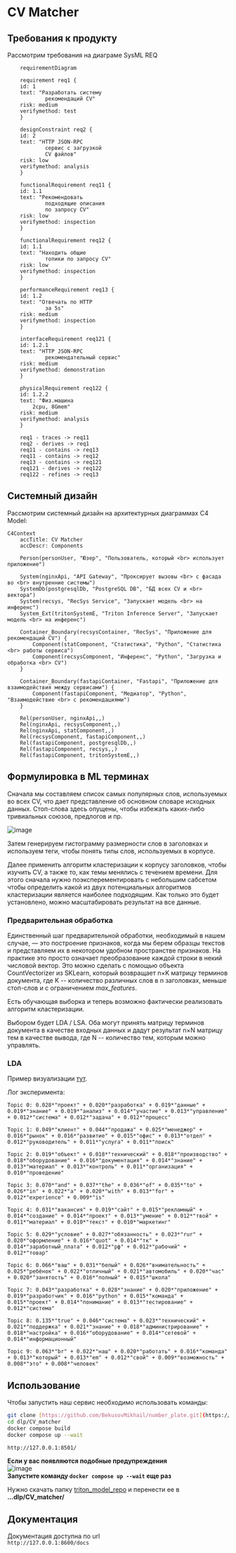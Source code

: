 # CV Matcher

## Требования к продукту

Рассмотрим требования на диаграме SysML REQ
```mermaid
    requirementDiagram

    requirement req1 {
    id: 1
    text: "Разработать систему
            рекомендаций CV"
    risk: medium
    verifymethod: test
    }

    designConstraint req2 {
    id: 2
    text: "HTTP JSON-RPC
            сервис с загрузкой
            CV файлов"
    risk: low
    verifymethod: analysis
    }

    functionalRequirement req11 {
    id: 1.1
    text: "Рекомендовать
            подходящие описания
            по запросу CV"
    risk: low
    verifymethod: inspection
    }

    functionalRequirement req12 {
    id: 1.1
    text: "Находить общие
            топики по запросу CV"
    risk: low
    verifymethod: inspection
    }

    performanceRequirement req13 {
    id: 1.2
    text: "Отвечать по HTTP
            за 5s"
    risk: medium
    verifymethod: inspection
    }

    interfaceRequirement req121 {
    id: 1.2.1
    text: "HTTP JSON-RPC
            рекомендательный сервис"
    risk: medium
    verifymethod: demonstration
    }

    physicalRequirement req122 {
    id: 1.2.2
    text: "Физ.машина
        2cpu, 8Gmem"
    risk: medium
    verifymethod: analysis
    }

    req1 - traces -> req11
    req2 - derives -> req1
    req11 - contains -> req13
    req11 - contains -> req12
    req13 - contains -> req121
    req121 - derives -> req122
    req122 - refines -> req13
```


## Системный дизайн

Рассмотрим системный дизайн на архитектурных диаграммах C4 Model:
```mermaid
C4Context
    accTitle: CV Matcher
    accDescr: Components

    Person(personUser, "Юзер", "Пользователь, который <br> использует приложение")

    System(nginxApi, "API Gateway", "Проксирует вызовы <br> с фасада во <br> внутренние системы")
    SystemDb(postgresqlDb, "PostgreSQL DB", "БД всех CV и <br> вектора")
    System(recsys, "RecSys Service", "Запускает модель <br> на инференс")
    System_Ext(tritonSystemE, "Triton Inference Server", "Запускает модель <br> на инференс")

    Container_Boundary(recsysContainer, "RecSys", "Приложение для рекомендаций CV") {
        Component(statComponent, "Статистика", "Python", "Статистика <br> работы сервиса")
        Component(recsysComponent, "Инференс", "Python", "Загрузка и обработка <br> CV")
    }

    Container_Boundary(fastapiContainer, "Fastapi", "Приложение для взаимодействия между сервисами") {
        Component(fastapiComponent, "Медиатор", "Python", "Взаимодействие <br> с рекомендациями")
    }

    Rel(personUser, nginxApi,,)
    Rel(nginxApi, recsysComponent,,)
    Rel(nginxApi, statComponent,,)
    Rel(recsysComponent, fastapiComponent,,)
    Rel(fastapiComponent, postgresqlDb,,)
    Rel(fastapiComponent, recsys,,)
    Rel(fastapiComponent, tritonSystemE,,)
```

## Формулировка в ML терминах

Сначала мы составляем список самых популярных слов, используемых во всех CV, что дает представление об основном словаре исходных данных. Стоп-слова здесь опущены, чтобы избежать каких-либо тривиальных союзов, предлогов и пр.

![image](https://github.com/gevaland/dlp/assets/48095159/94cf6a6c-9f45-49fe-b5a4-dbd26fb29953)


Затем генерируем гистограмму размерности слов в заголовках и используем теги, чтобы понять типы слов, используемых в корпусе.

Далее применить алгоритм кластеризации к корпусу заголовков, чтобы изучить CV, а также то, как темы менялись с течением времени. Для этого сначала нужно поэксперементировать с небольшим сабсетом чтобы определить какой из двух потенциальных алгоритмов кластеризации является наиболее подходящим. Как только это будет установлено, можно масштабировать результат на все данные.

### Предварительная обработка

Единственный шаг предварительной обработки, необходимый в нашем случае, — это построение признаков, когда мы берем образцы текстов и представляем их в некотором удобном пространстве признаков. На практике это просто означает преобразование каждой строки в некий числовой вектор. Это можно сделать с помощью объекта CountVectorizer из SKLearn, который возвращает n×K матрицу терминов документа, где K -- количество различных слов в n заголовках, меньше стоп-слов и с ограничением _max_features_.

Есть обучающая выборка и теперь возможно фактически реализовать алгоритм кластеризации. 

Выбором будет LDA / LSA. Оба могут принять матрицу терминов документа в качестве входных данных и дадут результат n×N матрицу тем в качестве вывода,
где N -- количество тем, которым можно управлять.

### LDA

Пример визуализации [тут](https://www.kaggle.com/code/solution/lda-visualization).

Лог эксперимента:
```
Topic 0: 0.028*"проект" + 0.020*"разработка" + 0.019*"данные" + 0.019*"знание" + 0.019*"анализ" + 0.014*"участие" + 0.013*"управление" + 0.012*"система" + 0.012*"задача" + 0.012*"процесс"

Topic 1: 0.049*"клиент" + 0.044*"продажа" + 0.025*"менеджер" + 0.016*"рынок" + 0.016*"развитие" + 0.015*"офис" + 0.013*"отдел" + 0.012*"руководитель" + 0.011*"услуга" + 0.011*"поиск"

Topic 2: 0.019*"объект" + 0.018*"технический" + 0.018*"производство" + 0.018*"оборудование" + 0.016*"документация" + 0.014*"знание" + 0.013*"материал" + 0.013*"контроль" + 0.011*"организация" + 0.010*"проведение"

Topic 3: 0.070*"and" + 0.037*"the" + 0.036*"of" + 0.035*"to" + 0.026*"in" + 0.022*"a" + 0.020*"with" + 0.013*"for" + 0.012*"experience" + 0.009*"is"

Topic 4: 0.031*"вакансия" + 0.019*"сайт" + 0.015*"рекламный" + 0.014*"создание" + 0.014*"проект" + 0.013*"умение" + 0.012*"твой" + 0.011*"материал" + 0.010*"текст" + 0.010*"маркетинг"

Topic 5: 0.029*"условие" + 0.027*"обязанность" + 0.023*"rur" + 0.020*"оформление" + 0.016*"quot" + 0.014*"тк" + 0.014*"заработный_плата" + 0.012*"рф" + 0.012*"рабочий" + 0.012*"товар"

Topic 6: 0.066*"ваш" + 0.031*"белый" + 0.026*"внимательность" + 0.025*"ребёнок" + 0.022*"отличный" + 0.021*"автомобиль" + 0.020*"час" + 0.020*"занятость" + 0.016*"полный" + 0.015*"школа"

Topic 7: 0.043*"разработка" + 0.028*"знание" + 0.020*"приложение" + 0.019*"разработчик" + 0.016*"python" + 0.015*"команда" + 0.015*"проект" + 0.014*"понимание" + 0.013*"тестирование" + 0.012*"система"

Topic 8: 0.135*"true" + 0.046*"система" + 0.023*"технический" + 0.021*"поддержка" + 0.021*"знание" + 0.018*"администрирование" + 0.018*"настройка" + 0.016*"оборудование" + 0.014*"сетевой" + 0.014*"информационный"

Topic 9: 0.063*"br" + 0.022*"наш" + 0.020*"работать" + 0.016*"команда" + 0.013*"который" + 0.013*"em" + 0.012*"свой" + 0.009*"возможность" + 0.008*"это" + 0.008*"человек"

```


## Использование

Чтобы запустить наш сервис необходимо использовать команды:
```sh
git clone [https://github.com/BekusovMikhail/number_plate.git](https://github.com/gevaland/dlp.git)
cd dlp/CV_matcher
docker compose build
docker compose up --wait

http://127.0.0.1:8501/
```
**Если у вас появляются подобные предупреждения**  
![image](https://github.com/gevaland/dlp/assets/63633043/a3b80e96-885a-4d8a-80df-4c344d65e13b)  
**Запустите команду ``docker compose up --wait`` еще раз**

Нужно скачать папку [triton_model_repo](https://drive.google.com/drive/folders/1zUPhzSTosEZQAJinMLVhcKhjrkHA7FRB?usp=sharing) и перенести ее в **...dlp/CV_matcher/**

## Документация

Документация доступна по url  
```http://127.0.0.1:8600/docs```
